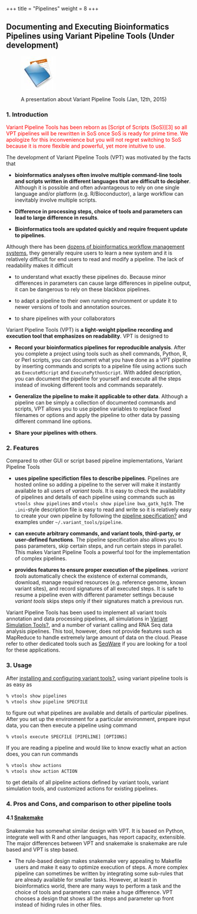 +++
title = "Pipelines"
weight = 8
+++

## Documenting and Executing Bioinformatics Pipelines using Variant Pipeline Tools (Under development)



<figure>
  <p><a href="VariantPipelineTools.pdf"><img src="documents.jpg"></a>
  <figcaption> A presentation about Variant Pipeline Tools (Jan, 12th, 2015)  </figcaption>
</figure>





### 1. Introduction

<font color = red>
 Variant Pipeline Tools has been reborn as [Script of Scripts (SoS)][3] so all VPT pipelines will be rewritten in SoS once SoS is ready for prime time. We apologize for this inconvenience but you will not regret switching to SoS because it is more flexible and powerful, yet more intuitive to use. 
 </font>

The development of Variant Pipeline Tools (VPT) was motivated by the facts that 

*   **bioinformatics analyses often involve multiple command-line tools and scripts written in different languages that are difficult to decipher**. Although it is possible and often advantageous to rely on one single language and/or platform (e.g. R/Bioconductor), a large workflow can inevitably involve multiple scripts. 

*   **Difference in processing steps, choice of tools and parameters can lead to large difference in results**. 

*   **Bioinformatics tools are updated quickly and require frequent update to pipelines**. 

Although there has been [dozens of bioinformatics workflow management systems][4], they generally require users to learn a new system and it is relatively difficult for end users to read and modify a pipeline. The lack of readability makes it difficult 



*   to understand what exactly these pipelines do. Because minor differences in parameters can cause large differences in pipeline output, it can be dangerous to rely on these blackbox pipelines. 

*   to adapt a pipeline to their own running environment or update it to newer versions of tools and annotation sources. 

*   to share pipelines with your collaborators 

Variant Pipeline Tools (VPT) is **a light-weight pipeline recording and execution tool that emphasizes on readability**. VPT is designed to 



*   **Record your bioinformatics pipelines for reproducible analysis**. After you complete a project using tools such as shell commands, Python, R, or Perl scripts, you can document what you have done as a VPT pipeline by inserting commands and scripts to a pipeline file using actions such as `ExecuteRScript` and `ExecutePythonScript`. With added description, you can document the pipeline for yourself and execute all the steps instead of invoking different tools and commands separately. 

*   **Generalize the pipeline to make it applicable to other data**. Although a pipeline can be simply a collection of documented commands and scripts, VPT allows you to use pipeline variables to replace fixed filenames or options and apply the pipeline to other data by passing different command line options. 

*   **Share your pipelines with others**. 



### 2. Features

Compared to other GUI or script based pipeline implementations, Variant Pipeline Tools 



*   **uses pipeline specifiction files to describe pipelines**. Pipelines are hosted online so adding a pipeline to the server will make it instantly available to all users of *variant tools*. It is easy to check the availability of pipelines and details of each pipeline using commands such as `vtools show pipelines` and `vtools show pipeline bwa_gatk_hg19`. The `.ini`-style description file is easy to read and write so it is relatively easy to create your own pipeline by following the [pipeline specification][5][?][5] and examples under `~/.variant_tools/pipeline`. 

*   **can execute arbitrary commands, and variant tools, third-party, or user-defined functions**. The pipeline specification also allows you to pass parameters, skip certain steps, and run certain steps in parallel. This makes Variant Pipeline Tools a powerful tool for the implementation of complex pipelines. 

*   **provides features to ensure proper execution of the pipelines**. *variant tools* automatically check the existence of external commands, download, manage required resources (e.g. reference genome, known variant sites), and record signatures of all executed steps. It is safe to resume a pipeline even with different parameter settings because *variant tools* skips steps only if their signatures match a previous run. 

Variant Pipeline Tools has been used to implement all variant tools annotation and data processing pipelines, all simulations in [Variant Simulation Tools][6][?][6], and a number of variant calling and RNA Seq data analysis pipelines. This tool, however, does not provide features such as MapReduce to handle extremely large amount of data on the cloud. Please refer to other dedicated tools such as [SeqWare][7] if you are looking for a tool for these applications. 



### 3. Usage

After [installing and configuring variant tools][8][?][8], using variant pipeline tools is as easy as 



    % vtools show pipelines
    % vtools show pipeline SPECFILE
    

to figure out what pipelines are available and details of particular pipelines. After you set up the environment for a particular environment, prepare input data, you can then execute a pipeline using command 



    % vtools execute SPECFILE [PIPELINE] [OPTIONS]
    

If you are reading a pipeline and would like to know exactly what an action does, you can run commands 

    % vtools show actions
    % vtools show action ACTION
    

to get details of all pipeline actions defined by variant tools, variant simulation tools, and customized actions for existing pipelines. 



### 4. Pros and Cons, and comparison to other pipeline tools

#### 4.1 [Snakemake][9]

Snakemake has somewhat similar design with VPT. It is based on Python, integrate well with R and other languages, has report capacity, extensible. The major differences between VPT and snakemake is snakemake are rule based and VPT is step based. 



*   The rule-based design makes snakemake very appealing to Makefile users and make it easy to optimize execution of steps. A more complex pipeline can sometimes be written by integrating some sub-rules that are already available for smaller tasks. However, at least in bioinformatics world, there are many ways to perform a task and the choice of tools and parameters can make a huge difference. VPT chooses a design that shows all the steps and parameter up front instead of hiding rules in other files.

 
 [3]: https://github.com/bpeng2000/SOS
 [4]: http://en.wikipedia.org/wiki/Bioinformatics_workflow_management_system
 [5]: /vat-docs/documentation/pipelines/customizedpipeline/
 [6]: /vat-docs/documentation/customization/simulation/
 [7]: http://seqware.github.io/docs/1-introduction/
 [8]: /vat-docs/installation/
 [9]: https://bitbucket.org/johanneskoester/snakemake/wiki/Home
